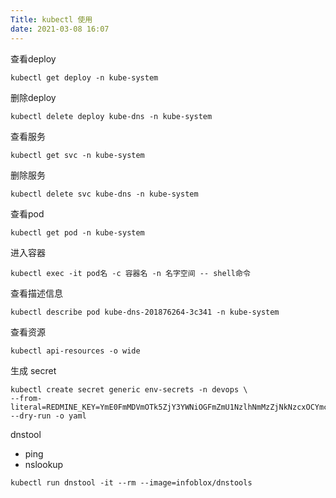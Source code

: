 ```yaml
---
Title: kubectl 使用
date: 2021-03-08 16:07
---
```


查看deploy 

```
kubectl get deploy -n kube-system
```



删除deploy

```
kubectl delete deploy kube-dns -n kube-system
```



查看服务

```
kubectl get svc -n kube-system
```



删除服务

```
kubectl delete svc kube-dns -n kube-system
```



查看pod

```
kubectl get pod -n kube-system
```



进入容器

```
kubectl exec -it pod名 -c 容器名 -n 名字空间 -- shell命令
```



查看描述信息

```
kubectl describe pod kube-dns-201876264-3c341 -n kube-system
```



查看资源

```
kubectl api-resources -o wide
```



生成 secret

```
kubectl create secret generic env-secrets -n devops \
--from-literal=REDMINE_KEY=YmE0FmMDVmOTk5ZjY3YWNiOGFmZmU1NzlhNmMzZjNkNzcxOCYmc2V0 --dry-run -o yaml
```



dnstool

- ping
- nslookup

```shell
kubectl run dnstool -it --rm --image=infoblox/dnstools
```

